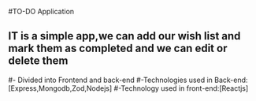 #TO-DO Application
## IT is a simple app,we can add our wish list and mark them as completed and we can edit or delete them
#- Divided into Frontend and back-end
 #-Technologies used in Back-end:[Express,Mongodb,Zod,Nodejs]
 #-Technology used in front-end:[Reactjs]
